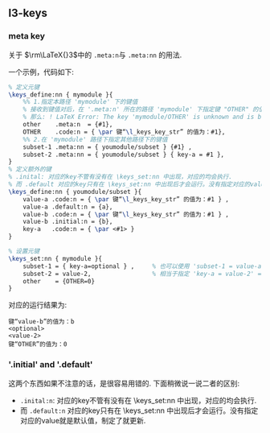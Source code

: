 ## l3-keys

### meta key 
关于 $\rm\LaTeX{}3$中的 `.meta:n`与 `.meta:nn` 的用法.

一个示例，代码如下:
``` latex
% 定义元键
\keys_define:nn { mymodule }{
    %% 1.指定本路径 'mymodule' 下的键值
    % 接收到键值对后，在 '.meta:n' 所在的路径 'mymodule' 下指定键 "OTHER" 的值,如果 'mymodule'下没有键 'OTHER',
    % 那么: ! LaTeX Error: The key 'mymodule/OTHER' is unknown and is being ignored.
    other    .meta:n  = {#1},   
    OTHER    .code:n = { \par 键“\l_keys_key_str” 的值为：#1},
    %% 2.在 'mymodule' 路径下指定其他路径下的键值
    subset-1 .meta:nn = { youmodule/subset } {#1} ,
    subset-2 .meta:nn = { youmodule/subset } { key-a = #1 },
}
% 定义额外的键
% .inital: 对应的key不管有没有在 \keys_set:nn 中出现，对应的均会执行.
% 而 .default 对应的key只有在 \keys_set:nn 中出现后才会运行。没有指定对应的value就是默认值，制定了就更新.
\keys_define:nn { youmodule/subset }{
    value-a .code:n = { \par 键“\l_keys_key_str” 的值为：#1 } ,
    value-a .default:n = {a},
    value-b .code:n = { \par 键“\l_keys_key_str” 的值为：#1 } ,
    value-b .initial:n = {b},
    key-a   .code:n = { \par <#1> } 
}

% 设置元键
\keys_set:nn { mymodule }{
    subset-1 = { key-a=optional } ,     % 也可以使用 'subset-1 = value-a' ==> 运行 'youmodule/subset/'下所有键(对应的键还是会检测的)对应的代码块 
    subset-2 = value-2,                 % 相当于指定 'key-a = value-2' ==> 仅运行 'youmodule/subset/key-a'对应的代码块(key-a = #1(value-2))
    other    = {OTHER=0}        
}
```

对应的运行结果为:
``` text
键“value-b”的值为：b
<optional>
<value-2>
键“OTHER”的值为：0
```

### '.initial' and '.default'
这两个东西如果不注意的话，是很容易用错的. 下面稍微说一说二者的区别:

* `.inital:n`: 对应的key不管有没有在 \keys_set:nn 中出现，对应的均会执行.
* 而 `.default:n` 对应的key只有在 \keys_set:nn 中出现后才会运行。没有指定对应的value就是默认值，制定了就更新.